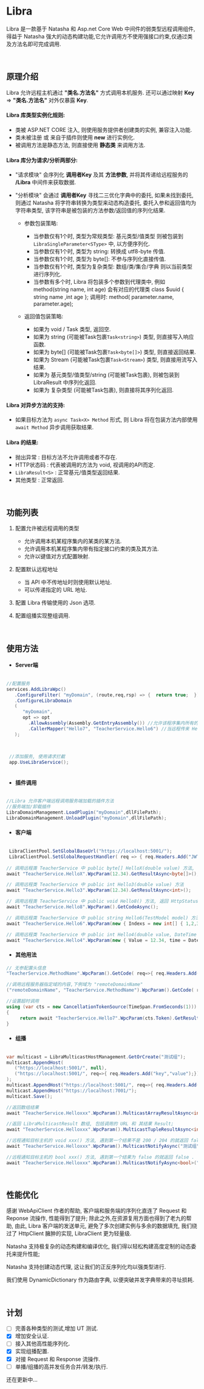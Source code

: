 # Libra
Libra 是一款基于 Natasha 和 Asp.net Core Web 中间件的弱类型远程调用组件, 得益于 Natasha 强大的动态构建功能,它允许调用方不使用强接口约束,仅通过类及方法名即可完成调用.   

<br> 

## 原理介绍

Libra 允许远程主机通过 **"类名.方法名"** 方式调用本机服务. 还可以通过映射 **Key** => **"类名.方法名"** 对外仅暴露 **Key**.

#### Libra 库类型实例化规则:  

 - 类被 ASP.NET CORE 注入, 则使用服务提供者创建类的实例, 兼容注入功能.
 - 类未被注册 或 来自于插件则使用 **new** 进行实例化.
 - 被调用方法是静态方法, 则直接使用 **静态类** 来调用方法.

#### Libra 库分为请求/分析两部分:  

 - "请求模块" 会序列化 **调用者Key** 及其 **方法参数**, 并将其传递给远程服务的 **/Libra** 中间件来获取数据.
 - "分析模块" 会通过 **调用者Key** 寻找二三优化字典中的委托, 如果未找到委托, 则通过 Natasha 将字符串转换为类型来动态构造委托, 委托入参和返回值均为字符串类型, 该字符串是被包装的方法参数/返回值的序列化结果.   
 
    - 参数包装策略:
      - 当参数仅有1个时, 类型为常规类型: 基元类型/值类型 则被包装到 `LibraSingleParameter<SType>` 中, 以方便序列化.
      - 当参数仅有1个时, 类型为 string: 转换成 utf8-byte 传值.
      - 当参数仅有1个时, 类型为 byte[]: 不参与序列化直接传值.
      - 当参数仅有1个时, 类型为复杂类型: 数组/类/集合/字典 则以当前类型进行序列化.
      - 当参数有多个时, Libra 将包装多个参数到代理类中, 例如 method(string name, int age) 会有对应的代理类 class $uuid { string name ,int age }; 调用时: method( parameter.name, parameter.age);  
      
   - 返回值包装策略:
     - 如果为 void / Task 类型, 返回空.
     - 如果为 string (可能被Task包裹`Task<string>`) 类型, 则直接写入响应函数.
     - 如果为 byte[] (可能被Task包裹`Task<byte[]>`) 类型, 则直接返回结果.
     - 如果为 Stream (可能被Task包裹`Task<Stream>`) 类型, 则直接用流写入结果.
     - 如果为 基元类型/值类型/string (可能被Task包裹), 则被包装到 LibraResult 中序列化返回.
     - 如果为 复杂类型 (可能被Task包裹), 则直接将其序列化返回.  
      

#### Libra 对异步方法的支持:

 - 如果目标方法为 `async Task<X> Method` 形式, 则 Libra 将在包装方法内部使用 `await Method` 异步调用获取结果. 
 
#### Libra 的结果:

 - 抛出异常 : 目标方法不允许调用或者不存在.
 - HTTP状态码 : 代表被调用的方法为 void, 视调用的API而定.
 - `LibraResult<S>` : 正常基元/值类型返回结果.  
 - 其他类型 : 正常返回.

<br> 

## 功能列表

1. 配置允许被远程调用的类型
   - 允许调用本机某程序集内的某类的某方法. 
   - 允许调用本机某程序集内带有指定接口约束的类及其方法.
   - 允许以键值对方式配置映射.

2. 配置默认远程地址
   - 当 API 中不传地址时则使用默认地址.
   - 可以传递指定的 URL 地址.

3. 配置 Libra 传输使用的 Json 选项.
  
4. 配置组播实现整组调用.
  
<br> 
   
## 使用方法

 - #### Server端

```C#  

//配置服务
services.AddLibraWpc()
   .ConfigureFilter( "myDomain", (route,req,rsp) => {  return true;  }) //配置过滤器
   .ConfigureLibraDomain
   (
      "myDomain",
      opt => opt
        .AllowAssembly(Assembly.GetEntryAssembly()) //允许该程序集内所有的类型被远程调用
        .CallerMapper("Hello7", "TeacherService.Hello6") //当远程传来 Hello7 时默认路由到 TeacherService.Hello6
   );

 
 
 //添加服务, 使用请求拦截
 app.UseLibraService();
  
```
- #### 插件调用

```C#  

//Libra 允许客户端远程调用服务端加载的插件方法
//服务端加/卸载插件
LibraDomainManagement.LoadPlugin("myDomain",dllFilePath);
LibraDomainManagement.UnloadPlugin("myDomain",dllFilePath);

```


- #### 客户端

```C#

 LibraClientPool.SetGlobalBaseUrl("https://localhost:5001/");
 LibraClientPool.SetGlobalRequestHandler( req => { req.Headers.Add("JWT", JWT);  });  
 
// 调用远程类 TeacherService 中 public byte[] HelloX(double value) 方法, 获取流
await "TeacherService.HelloX".WpcParam(12.34).GetResultAsync<byte[]>();

// 调用远程类 TeacherService 中 public int Hello3(double value) 方法
await "TeacherService.Hello3".WpcParam(12.34).GetResultAsync<int>();

// 调用远程类 TeacherService 中 public void Hello8() 方法, 返回 HttpStatusCode
await "TeacherService.Hello8".WpcParam().GetCodeAsync(); 

// 调用远程类 TeacherService 中 public string Hello6(TestModel model) 方法, 其中 TestModel 结构如: class {int[] Indexs ,string Name}
await "TeacherService.Hello6".WpcParam(new { Indexs = new int[] { 1,2,3,4 }, name="abc" }).GetResultAsync<string>(url); 

// 调用远程类 TeacherService 中 public int Hello4(double value, DateTime time) 方法
await "TeacherService.Hello4".WpcParam(new { Value = 12.34, time = DateTime.Now }).GetResultAsync<int>(url);


```
- #### 其他用法
```C#   
// 无参配置头信息
"TeacherService.MethodName".WpcParam().GetCode( req=>{ req.Headers.Add("key","value"); } , url); 

//调用远程服务器指定域的内容,下例域为 "remoteDomainName"
("remoteDomainName", "TeacherService.MethodName").WpcParam().GetCode( req=>{ req.Headers.Add("key","value"); } , url); 

//设置超时调用
using (var cts = new CancellationTokenSource(TimeSpan.FromSeconds(1)))
{
     return await "TeacherService.Hello7".WpcParam(cts.Token).GetResultAsync<int>().ConfigureAwait(false);
}
```


- #### 组播

```C#

var multicast = LibraMulticastHostManagement.GetOrCreate("测试组");
multicast.AppendHost(
   ("https://localhost:5001/", null), 
   ("https://localhost:5001/", req=>{ req.Headers.Add("key","value");})
);
multicast.AppendHost("https://localhost:5001/", req=>{ req.Headers.Add("key","value"); });
multicast.AppendHost("https://localhost:7001/");
multicast.Save();

//返回数组结果
await "TeacherService.Helloxxx".WpcParam().MulticastArrayResultAsync<int>("测试组"); //[ 1, 2]

//返回 LibraMulticastResult 数组, 包括调用的 URL 和 其结果 Result;
await "TeacherService.Helloxxx".WpcParam().MulticastTupleResultAsync<int>("测试组"); //[("https://localhost:5001/",1) ,("https://localhost:7001/",2)]

//远程通知目标主机的 void xxx() 方法, 遇到第一个结果不是 200 / 204 的就返回 false .
await "TeacherService.Helloxxx".WpcParam().MulticastNotifyAsync("测试组"); 

//远程通知目标主机的 bool xxx() 方法, 遇到第一个结果为 false 的就返回 false .
await "TeacherService.Helloxxx".WpcParam().MulticastNotifyAsync<bool>("测试组"); 
```  

<br> 

## 性能优化

感谢 WebApiClient 作者的帮助, 客户端和服务端的序列化直连了 Request 和 Reponse 流操作, 性能得到了提升; 除此之外,在资源复用方面也得到了老九的帮助, 由此, Libra 客户端的发送单元, 避免了多次创建实例与多余的数据填充, 我们绕过了 HttpClient 臃肿的实现, LibraClient 更为轻量级.  

Natasha 支持极复杂的动态构建和编译优化, 我们得以轻松构建高度定制的动态委托来提升性能;  

Natasha 支持创建动态代理, 这让我们的正反序列化均以强类型进行.  

我们使用 DynamicDictionary 作为路由字典, 以便突破并发字典带来的寻址损耗.  



<br> 

## 计划

 - [ ] 完善各种类型的测试,增加 UT 测试.
 - [x] 增加安全认证.
 - [ ] 接入其他高性能序列化.
 - [x] 实现组播配置.
 - [x] 对接 Request 和 Response 流操作.
 - [ ] 单播/组播的高并发任务合并/转发/执行.

还在更新中...
